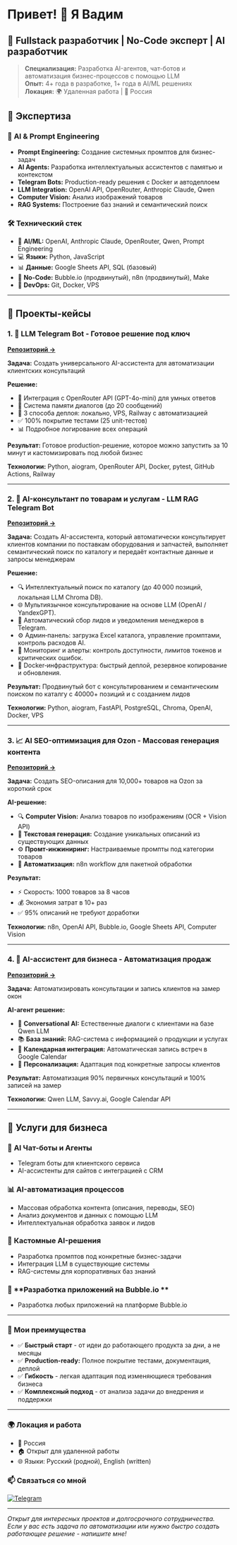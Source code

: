 # Привет! 👋 Я Вадим

## 🚀 Fullstack разработчик | No-Code эксперт | AI разработчик

> **Специализация:** Разработка AI-агентов, чат-ботов и автоматизация бизнес-процессов с помощью LLM  
> **Опыт:** 4+ года в разработке, 1+ года в AI/ML решениях  
> **Локация:** 🌍 Удаленная работа | 📍 Россия

## 🎯 Экспертиза

### 🧠 **AI & Prompt Engineering**
- **Prompt Engineering:** Создание системных промптов для бизнес-задач
- **AI Agents:** Разработка интеллектуальных ассистентов с памятью и контекстом
- **Telegram Bots:** Production-ready решения с Docker и автодеплоем
- **LLM Integration:** OpenAI API, OpenRouter, Anthropic Claude, Qwen
- **Computer Vision:** Анализ изображений товаров
- **RAG Systems:** Построение баз знаний и семантический поиск

### 🛠 Технический стек

- 🤖 **AI/ML:** OpenAI, Anthropic Claude, OpenRouter, Qwen, Prompt Engineering
- 💻 **Языки:** Python, JavaScript
- 📊 **Данные:** Google Sheets API, SQL (базовый)
- 🔷 **No-Code:** Bubble.io (продвинутый), n8n (продвинутый), Make
- 🔧 **DevOps:** Git, Docker, VPS

---

## 🚀 Проекты-кейсы

### 1. 🤖 **LLM Telegram Bot - Готовое решение под ключ**
**[Репозиторий →](https://github.com/freevad-pro/llm-tg-bot-start)**

**Задача:** Создать универсального AI-ассистента для автоматизации клиентских консультаций

**Решение:**
- 🧠 Интеграция с OpenRouter API (GPT-4o-mini) для умных ответов
- 💾 Система памяти диалогов (до 20 сообщений)  
- 🔄 3 способа деплоя: локально, VPS, Railway с автоматизацией
- ✅ 100% покрытие тестами (25 unit-тестов)
- 📊 Подробное логирование всех операций

**Результат:** Готовое production-решение, которое можно запустить за 10 минут и кастомизировать под любой бизнес

**Технологии:** Python, aiogram, OpenRouter API, Docker, pytest, GitHub Actions, Railway

---

### 2. 🤖 **AI-консультант по товарам и услугам - LLM RAG Telegram Bot**
**[Репозиторий →](https://github.com/freevad-pro/llm-rag-bot.git)**

**Задача:** Создать AI-ассистента, который автоматически консультирует клиентов компании по поставкам оборудования и запчастей, выполняет семантический поиск по каталогу и передаёт контактные данные и запросы менеджерам

**Решение:**
-	🔍 Интеллектуальный поиск по каталогу (до 40 000 позиций, локальная LLM Chroma DB).
-	🌐 Мультиязычное консультирование на основе LLM (OpenAI / YandexGPT).
-	📨 Автоматический сбор лидов и уведомления менеджеров в Telegram.
-	⚙️ Админ‑панель: загрузка Excel каталога, управление промптами, контроль расходов AI.
-	🚨 Мониторинг и алерты: контроль доступности, лимитов токенов и критических ошибок.
-	🐳 Docker‑инфраструктура: быстрый деплой, резервное копирование и обновления.

**Результат:** Продвинутый бот с консультированием и семантическим поиском по каталгу с 40000+ позиций и с созданием лидов

**Технологии:** Python, aiogram, FastAPI, PostgreSQL, Chroma, OpenAI, Docker, VPS

---

### 3. 📈 **AI SEO-оптимизация для Ozon - Массовая генерация контента**
**[Репозиторий →](https://github.com/freevad-pro/SEO-optimization-of-Ozon-cards)**

**Задача:** Создать SEO-описания для 10,000+ товаров на Ozon за короткий срок

**AI-решение:**
- 🔍 **Computer Vision:** Анализ товаров по изображениям (OCR + Vision API)
- 📝 **Текстовая генерация:** Создание уникальных описаний из существующих данных  
- ⚙️ **Промт-инжиниринг:** Настраиваемые промпты под категории товаров
- 🔄 **Автоматизация:** n8n workflow для пакетной обработки

**Результат:** 
- ⚡ Скорость: 1000 товаров за 8 часов
- 💰 Экономия затрат в 10+ раз
- ✅ 95% описаний не требуют доработки

**Технологии:** n8n, OpenAI API, Bubble.io, Google Sheets API, Computer Vision

---

### 4. 🏢 **AI-ассистент для бизнеса - Автоматизация продаж**
**[Репозиторий →](https://github.com/freevad-pro/ai_assistent)**

**Задача:** Автоматизировать консультации и запись клиентов на замер окон

**AI-агент решение:**
- 💬 **Conversational AI:** Естественные диалоги с клиентами на базе Qwen LLM
- 📚 **База знаний:** RAG-система с информацией о продукции и услугах
- 📅 **Календарная интеграция:** Автоматическая запись встреч в Google Calendar
- 🎯 **Персонализация:** Адаптация под конкретные запросы клиентов

**Результат:** Автоматизация 90% первичных консультаций и 100% записей на замер

**Технологии:** Qwen LLM, Savvy.ai, Google Calendar API

---

## 💼 Услуги для бизнеса

### 🤖 **AI Чат-боты и Агенты**
- Telegram боты для клиентского сервиса
- AI-ассистенты для сайтов с интеграцией с CRM


### 📊 **AI-автоматизация процессов**
- Массовая обработка контента (описания, переводы, SEO)
- Анализ документов и данных с помощью LLM
- Интеллектуальная обработка заявок и лидов

### 🔧 **Кастомные AI-решения**  
- Разработка промптов под конкретные бизнес-задачи
- Интеграция LLM в существующие системы
- RAG-системы для корпоративных баз знаний

### 🔧 **Разработка приложений на Bubble.io **  
- Разработка любых приложений на платформе Bubble.io

---

### 🎯 Мои преимущества

- ✅ **Быстрый старт** - от идеи до работающего продукта за дни, а не месяцы
- ✅ **Production-ready:** Полное покрытие тестами, документация, деплой
- ✅ **Гибкость** - легкая адаптация под изменяющиеся требования бизнеса
- ✅ **Комплексный подход** - от анализа задачи до внедрения и поддержки

---

### 🌍 Локация и работа

- 📍 Россия
- 🏠 Открыт для удаленной работы
- 🌐 Языки: Русский (родной), English (written)

### 📫 Связаться со мной

[![Telegram](https://img.shields.io/badge/Telegram-2CA5E0?style=for-the-badge&logo=telegram&logoColor=white)](https://t.me/Vadim_A_Semenov)

---

*Открыт для интересных проектов и долгосрочного сотрудничества. Если у вас есть задача по автоматизации или нужно быстро создать работающее решение - напишите мне!*
